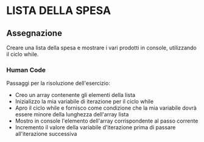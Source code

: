 # LISTA DELLA SPESA

## Assegnazione

Creare una lista della spesa e mostrare i vari prodotti in console, utilizzando il ciclo while.

### Human Code

Passaggi per la risoluzione dell'esercizio:
- Creo un array contenente gli elementi della lista
- Inizializzo la mia variabile di iterazione per il ciclo while
- Apro il ciclo while e fornisco come condizione che la mia variabile dovrà essere minore della lunghezza dell'array lista
- Mostro in console l'elemento dell'array corrispondente al passo corrente
- Incremento il valore della variabile d'iterazione prima di passare all'iterazione successiva